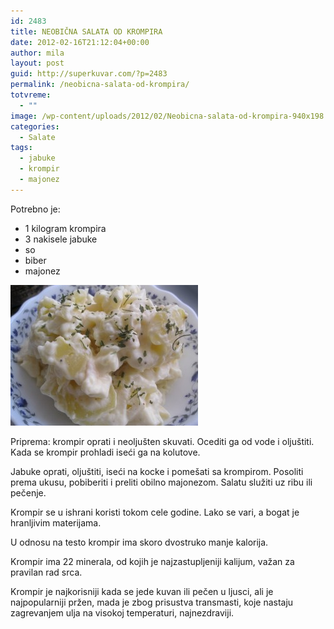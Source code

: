 ```yaml
---
id: 2483
title: NEOBIČNA SALATA OD KROMPIRA
date: 2012-02-16T21:12:04+00:00
author: mila
layout: post
guid: http://superkuvar.com/?p=2483
permalink: /neobicna-salata-od-krompira/
totvreme:
  - ""
image: /wp-content/uploads/2012/02/Neobicna-salata-od-krompira-940x198.jpg
categories:
  - Salate
tags:
  - jabuke
  - krompir
  - majonez
---
```

Potrebno je:

  * 1 kilogram krompira
  * 3 nakisele jabuke
  * so
  * biber
  * majonez

<img class="alignnone size-medium wp-image-2489" title="Neobicna salata od krompira" src="/wp-content/uploads/2012/02/Neobicna-salata-od-krompira-300x225.jpg" alt="" width="300" height="225" /> 

Priprema: krompir oprati i neoljušten skuvati. Ocediti ga od vode i oljuštiti. Kada se krompir prohladi iseći ga na kolutove.

Jabuke oprati, oljuštiti, iseći na kocke i pomešati sa krompirom. Posoliti prema ukusu, pobiberiti i preliti  obilno majonezom. Salatu služiti uz ribu ili pečenje.

Krompir se u ishrani koristi tokom cele godine. Lako se vari, a bogat je hranljivim materijama.

U odnosu na testo krompir ima skoro dvostruko manje kalorija.

Krompir ima 22 minerala, od kojih je najzastupljeniji kalijum, važan za pravilan rad srca.

Krompir je najkorisniji kada se jede kuvan ili pečen u ljusci, ali je najpopularniji pržen, mada je zbog prisustva transmasti, koje nastaju zagrevanjem ulja na visokoj temperaturi, najnezdraviji.